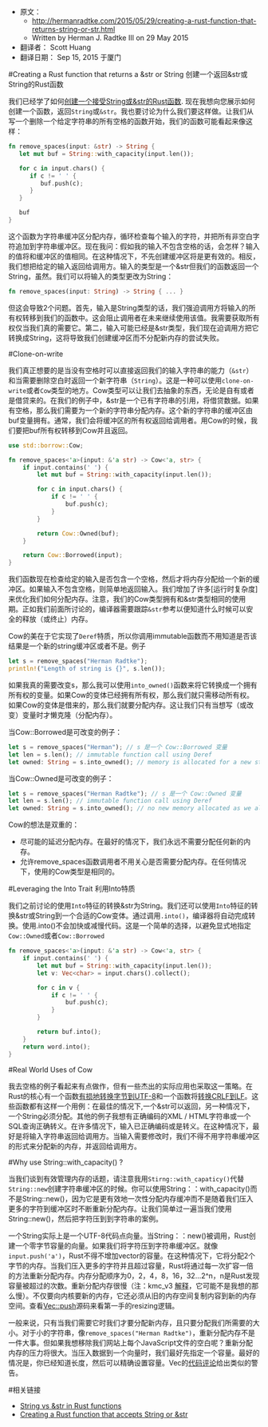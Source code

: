 * 原文： 
    * http://hermanradtke.com/2015/05/29/creating-a-rust-function-that-returns-string-or-str.html
    * Written by Herman J. Radtke III on 29 May 2015
* 翻译者： Scott Huang
* 翻译日期： Sep 15, 2015 于厦门

#Creating a Rust function that returns a &str or String 创建一个返回&str或String的Rust函数

我们已经学了如何[创建一个接受String或&str的Rust函数](https://github.com/ScottHuangZL/Rust-Articles-Translation/blob/master/creating-a-rust-function-that-accepts-string-or-str.md). 现在我想向您展示如何创建一个函数，返回`String`或`&str`。我也要讨论为什么我们要这样做。让我们从写一个删除一个给定字符串的所有空格的函数开始，我们的函数可能看起来像这样：
```rust
fn remove_spaces(input: &str) -> String {
   let mut buf = String::with_capacity(input.len());

   for c in input.chars() {
      if c != ' ' {
         buf.push(c);
      }
   }

   buf
}
```
这个函数为字符串缓冲区分配内存，循环检查每个输入的字符，并把所有非空白字符追加到字符串缓冲区。现在我问：假如我的输入不包含空格的话，会怎样？输入的值将和缓冲区的值相同。在这种情况下，不先创建缓冲区将是更有效的。相反，我们想把给定的输入返回给调用方。输入的类型是一个&str但我们的函数返回一个String，虽然。我们可以将输入的类型更改为String：

```rust
fn remove_spaces(input: String) -> String { ... }
```
但这会导致2个问题。首先，输入是String类型的话，我们强迫调用方将输入的所有权转移到我们的函数中。这会阻止调用者在未来继续使用该值。我需要获取所有权仅当我们真的需要它。第二，输入可能已经是&str类型，我们现在迫调用方把它转换成String，这将导致我们创建缓冲区而不分配新内存的尝试失败。

#Clone-on-write

我们真正想要的是当没有空格时可以直接返回我们的输入字符串的能力（`&str`）和当需要删除空白时返回一个新字符串（`String`）。这是一种可以使用`clone-on-write`或者`Cow`类型的地方。Cow类型可以让我们去抽象的东西，无论是自有或者是借贷来的。在我们的例子中，&str是一个已有字符串的引用，将借贷数据。如果有空格，那么我们需要为一个新的字符串分配内存。这个新的字符串的缓冲区由buf变量拥有。通常，我们会将缓冲区的所有权返回给调用者。用Cow的时候，我们要把buf所有权转移到Cow并且返回。

```rust
use std::borrow::Cow;

fn remove_spaces<'a>(input: &'a str) -> Cow<'a, str> {
    if input.contains(' ') {
        let mut buf = String::with_capacity(input.len());

        for c in input.chars() {
            if c != ' ' {
                buf.push(c);
            }
        }

        return Cow::Owned(buf);
    }

    return Cow::Borrowed(input);
}
```
我们函数现在检查给定的输入是否包含一个空格，然后才将内存分配给一个新的缓冲区。如果输入不包含空格，则简单地返回输入。我们增加了许多[运行时复杂度]来优化我们如何分配内存。注意，我们的Cow类型拥有和&str类型相同的使用期。正如我们前面所讨论的，编译器需要跟踪`&str`参考以便知道什么时候可以安全的释放（或终止）内存。

Cow的美在于它实现了`Deref`特质，所以你调用immutable函数而不用知道是否该结果是一个新的string缓冲区或者不是。例子

```rust
let s = remove_spaces("Herman Radtke");
println!("Length of string is {}", s.len());
```
如果我真的需要改变s，那么我可以使用`into_owned()`函数来将它转换成一个拥有所有权的变量。如果Cow的变体已经拥有所有权，那么我们就只需移动所有权。如果Cow的变体是借来的，那么我们就要分配内存。这让我们只有当想写（或改变）变量时才懒克隆（分配内存）。

当Cow::Borrowed是可改变的例子： 
```rust
let s = remove_spaces("Herman"); // s 是一个 Cow::Borrowed 变量 
let len = s.len(); // immutable function call using Deref 
let owned: String = s.into_owned(); // memory is allocated for a new string
```

当Cow::Owned是可改变的例子：
```rust
let s = remove_spaces("Herman Radtke"); // s 是一个 Cow::Owned 变量 
let len = s.len(); // immutable function call using Deref 
let owned: String = s.into_owned(); // no new memory allocated as we already had a String
```
Cow的想法是双重的：

* 尽可能的延迟分配内存。在最好的情况下，我们永远不需要分配任何新的内存。
* 允许remove_spaces函数调用者不用关心是否需要分配内存。在任何情况下，使用的Cow类型是相同的。

#Leveraging the Into Trait 利用Into特质

我们之前讨论的使用`Into`特征的转换&str为String。我们还可以使用`Into`特征的转换&str或String到一个合适的Cow变体。通过调用`.into()`，编译器将自动完成转换。使用.into()不会加快或减慢代码。这是一个简单的选择，以避免显式地指定`Cow::Owned`或者`Cow::Borrowed`

```rust
fn remove_spaces<'a>(input: &'a str) -> Cow<'a, str> {
    if input.contains(' ') {
        let mut buf = String::with_capacity(input.len());
        let v: Vec<char> = input.chars().collect();

        for c in v {
            if c != ' ' {
                buf.push(c);
            }
        }

        return buf.into();
    }
    return word.into();
}
```
#Real World Uses of Cow

我去空格的例子看起来有点做作，但有一些杰出的实际应用也采取这一策略。在Rust的核心有一个函数[有损地转换字节到UTF-8](https://github.com/rust-lang/rust/blob/720735b9430f7ff61761f54587b82dab45317938/src/libcollections/string.rs#L153)和一个函数将[转换CRLF到LF](https://github.com/rust-lang/rust/blob/c23a9d42ea082830593a73d25821842baf9ccf33/src/libsyntax/parse/lexer/mod.rs#L271)。这些函数都有这样一个用例：在最佳的情况下,一个&str可以返回，另一种情况下，一个String必须分配。其他的例子我想有正确编码的XML / HTML字符串或一个SQL查询正确转义。在许多情况下，输入已正确编码或是转义。在这种情况下，最好是将输入字符串返回给调用方。当输入需要修改时，我们不得不用字符串缓冲区的形式来分配新的内存，并返回给调用方。

#Why use String::with_capacity() ?

当我们谈到有效管理内存的话题，请注意我用`Stirng::with_capaticy()`代替`String::new`创建字符串缓冲区的时候。你可以使用String：：with_capacity()而不是String::new()，因为它是更有效地一次性分配内存缓冲而不是随着我们压入更多的字符到缓冲区时不断重新分配内存。让我们简单过一遍当我们使用String::new()，然后把字符压到到字符串的案例。

一个String实际上是一个UTF-8代码点向量。当String：：new()被调用，Rust创建一个零字节容量的向量。如果我们将字符压到字符串缓冲区。就像`input.push('a')`，Rust不得不增加vector的容量。在这种情况下，它将分配2个字节的内存。当我们压入更多的字符并且超过容量，Rust将通过每一次扩容一倍的方法重新分配内存。内存分配顺序为0，2，4，8，16，32…2^n，n是Rust发现容量被超过的次数。重新分配内存很慢（注：kmc_v3 [解释](https://www.reddit.com/r/rust/comments/37q8sr/creating_a_rust_function_that_returns_a_str_or/croylbu)，它可能不是我想的那么慢）。不仅要向内核要新的内存，它还必须从旧的内存空间复制内容到新的内存空间。查看[Vec::push](https://github.com/rust-lang/rust/blob/720735b9430f7ff61761f54587b82dab45317938/src/libcollections/vec.rs#L628)源码来看第一手的resizing逻辑。

一般来说，只有当我们需要它时我们才要分配新内存，且只要分配我们所需要的大小。对于小的字符串，像`remove_spaces("Herman Radtke")`，重新分配内存不是一件大事。但如果我想移除我们网站上每个JavaScript文件的空白呢？重新分配内存的压力将很大。当压入数据到一个向量时，我们最好先指定一个容量。最好的情况是，你已经知道长度，然后可以精确设置容量。Vec的[代码评论](https://github.com/rust-lang/rust/blob/720735b9430f7ff61761f54587b82dab45317938/src/libcollections/vec.rs#L147-152)给出类似的警告。

#相关链接

* [String vs &str in Rust functions](https://github.com/ScottHuangZL/Rust-Articles-Translation/blob/master/string-vs-str-in-rust-functions.md)
* [Creating a Rust function that accepts String or &str](https://github.com/ScottHuangZL/Rust-Articles-Translation/blob/master/creating-a-rust-function-that-accepts-string-or-str.md)

